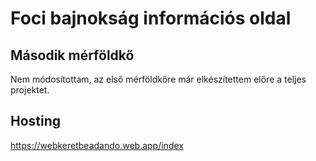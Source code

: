 # Foci bajnokság információs oldal

## Második mérföldkő
Nem módosítottam, az első mérföldkőre már elkészítettem előre a teljes projektet.

## Hosting
https://webkeretbeadando.web.app/index
